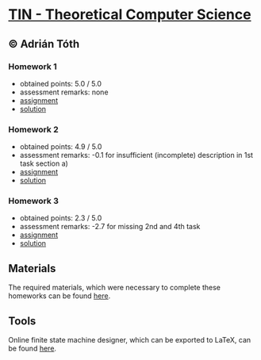 # [TIN - Theoretical Computer Science](https://www.fit.vutbr.cz/study/courses/index.php.en?id=12941)

## © Adrián Tóth

### Homework 1
* obtained points: 5.0 / 5.0
* assessment remarks: none
* [assignment](https://github.com/europ/VUTBR-FIT-TIN/blob/master/assignments/task1.pdf)
* [solution](https://github.com/europ/VUTBR-FIT-TIN/blob/master/homework1/homework1.pdf)

### Homework 2
* obtained points: 4.9 / 5.0
* assessment remarks: -0.1 for insufficient (incomplete) description in 1st task section a)
* [assignment](https://github.com/europ/VUTBR-FIT-TIN/blob/master/assignments/task2.pdf)
* [solution](https://github.com/europ/VUTBR-FIT-TIN/blob/master/homework2/homework2.pdf)

### Homework 3
* obtained points: 2.3 / 5.0
* assessment remarks: -2.7 for missing 2nd and 4th task
* [assignment](https://github.com/europ/VUTBR-FIT-TIN/blob/master/assignments/task3.pdf)
* [solution](https://github.com/europ/VUTBR-FIT-TIN/blob/master/homework3/homework3.pdf)

## Materials

The required materials, which were necessary to complete these homeworks can be found [here](https://github.com/europ/VUTBR-FIT-TIN/blob/master/other/README.md).

## Tools

Online finite state machine designer, which can be exported to LaTeX, can be found [here](http://madebyevan.com/fsm/).
